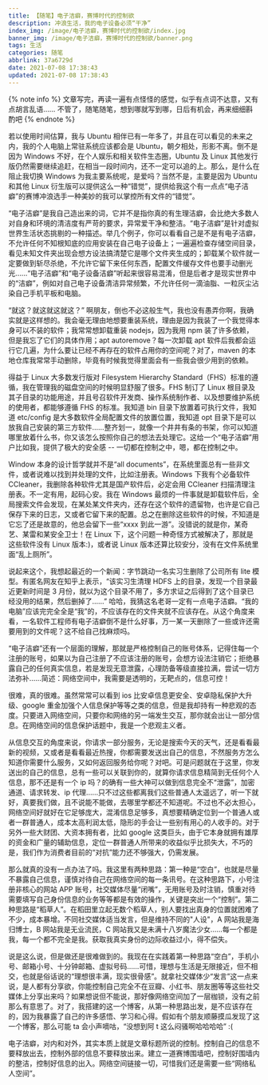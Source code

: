 ```yaml
---
title: 【随笔】电子洁癖，赛博时代的控制欲
description: 冲浪生活，我的电子设备必须“干净”
index_img: /image/电子洁癖，赛博时代的控制欲/index.jpg
banner_img: /image/电子洁癖，赛博时代的控制欲/banner.png
tags: 生活
categories: 随笔
abbrlink: 37a6729d
date: 2021-07-08 17:38:43
updated: 2021-07-08 17:38:43
---
```


{% note info %}
文章写完，再读一遍有点怪怪的感觉，似乎有点词不达意，又有点胡言乱语……
不管了，随笔随笔，想到哪就写到哪，日后有机会，再来细细斟酌吧
{% endnote %}

若以使用时间估算，我与 Ubuntu 相伴已有一年多了，并且在可以看见的未来之内，我的个人电脑上常驻系统应该都会是 Ubuntu，朝夕相处，形影不离。倒不是因为 Windows 不好，在个人娱乐和相关软件生态圈，Ubuntu 及 Linux 其他发行版仍然需要继续追赶，在相当一段时间内，还不一定可以追的上。那么，是什么在阻止我切换 Windows 为我主要系统呢，是爱吗？当然不是，主要是因为 Ubuntu 和其他 Linux 衍生版可以提供这么一种“错觉”，提供给我这个有一点点“电子洁癖”的赛博冲浪选手一种美妙的我可以掌控所有文件的“错觉”。

“电子洁癖”是我自己造出来的词，它并不是指你真的有生理洁癖，会比绝大多数人对自身和环境的清洁度有严苛的要求，异常爱干净和整洁。“电子洁癖”是针对虚拟世界生活状态挑剔的一种描述。举几个例子，你可以看看自己是不是有电子洁癖，不允许任何不知根知底的应用安装在自己电子设备上；一遍遍检查存储空间目录，看见未知文件夹出现会想方设法搞清楚它是哪个文件夹生成的；卸载某个软件就一定要做到斩尽杀绝，不允许它留下来任何东西，配置文件缓存文件也要手动删光光……“电子洁癖”和“电子设备洁癖”听起来很容易混淆，但是后者才是现实世界中的“洁癖”，例如对自己电子设备清洁异常频繁，不允许任何一滴油脂、一粒灰尘沾染自己手机平板和电脑。

“就这？就这就这就这？” 啊朋友，倒也不必这般生气，我也没有愚弄你啊，我确实就是这样想的。我会毫无理由地想要重装系统，理由是因为我装了一个我觉得本身可以不装的软件；我常常想卸载重装 nodejs，因为我用 npm 装了许多依赖，但是我忘了它们的具体作用；apt autoremove？每一次卸载 apt 软件后我都会运行它几遍，为什么要让已经不再存在的软件占用你的空间呢？对了，maven 的本地仓库我常常手动删除，毕竟有时候我觉得里面会有一些我会很少用到的依赖。

得益于 Linux 大多数发行版对 Filesystem Hierarchy Standard（FHS）标准的遵循，我在管理我的磁盘空间的时候明显舒服了很多。FHS 制订了 Linux 根目录及其子目录的功能用途，并且号召软件开发商、操作系统制作者、以及想要维护系统的使用者，都能够遵循 FHS 的标准。我知道 bin 目录下放置着可执行文件，我知道 etc/config 是大多数软件全局配置文件的放置位置，我知道 opt 目录下是可以放我自己安装的第三方软件……整齐划一，就像一个井井有条的书架，你可以知道哪里放着什么书，你又该怎么按照你自己的想法去处理它。这给一个“电子洁癖”用户比如我，提供了极大的安全感 -- 一切都在控制之中，嗯，都在控制之中。

Window 本身的设计哲学就并不是“all documents”，在系统里面总有一些非文件，或者说难以找到并处理的文件，比如注册表。Windows 下我有个必备软件 CCleaner，我删除各种软件尤其是国产软件后，必定会用 CCleaner 扫描清理注册表。不一定有用，起码心安。我在 Windows 最烦的一件事就是卸载软件后，全局搜索文件会发现，在某处某文件夹内，还存在这个软件的遗留物，也许是它自己保存下来的日志，又或者它留下来的配置。总之在删除这些软件的时候，不知道是它忘了还是故意的，他总会留下一些“xxxx 到此一游”。没错说的就是你，某奇艺、某雷和某安全卫士！在 Linux 下，这个问题一种奇怪方式被解决了，那就是这些软件没有 Linux 版本:)，或者说 Linux 版本还算比较安分，没有在文件系统里面“乱上厕所”。

说起来这个，我想起最近的一个新闻：字节跳动一名实习生删除了公司所有 lite 模型。有匿名网友在知乎上表示，“该实习生清理 HDFS 上的目录，发现一个目录最近更新时间是 3 月份，就以为这个目录不用了，多方求证之后得到了这个目录已经没用的结果，然后删掉了……” 哈哈，我猜这名老哥一定有一点电子洁癖。“我的电脑”应该完完全全是“我”的，不应该存在的文件夹就不应该存在。从这个角度来看，一名软件工程师有电子洁癖倒不是什么好事，万一某一天删除了一些或许还需要用到的文件呢？这不给自己找麻烦吗。

“电子洁癖”还有一个层面的理解，那就是严格控制自己的账号体系，记得住每一个注册的账号，如果以为自己注册了不应该注册的账号，会想方设法注销它；拒绝暴露自己的任何真实信息，若是发现无意泄露，心理防备等级直接拉满，尝试一切方法弥补……简述：网络空间中，我需要是透明的，无靶点的，信息可控！

很难，真的很难。虽然常常可以看到 ios 比安卓信息更安全、安卓隐私保护大升级、google 重金加强个人信息保护等等之类的信息，但是我却持有一种悲观的态度。只要进入网络空间，只要你和网络的另一端发生交互，那你就会出让一部分信息。在网络空间的信息保护话题中，我是一个悲观主义者。

从信息交互的角度来说，你请求一部分服务，无论是搜索今天的天气，还是看看最新的视频，又或者是看看最近热搜，你都需要发送出自己的信息，不然服务方怎么知道你需要什么服务，又如何返回服务给你呢？对吧。可是问题就在于这里，你发送出的自己的信息，总有一些可以关联到你的，就算你请求信息精简到无任何个人信息，那不还是有一个 ip 吗？的确有一些大神可以做到信息完全不“泄露”，加密通道、请求转发、ip 代理……只不过这些都离我们这些普通人太遥远了，听一下就好，真要我们做，且不说能不能做，去哪里学都还不知道呢。不过也不必太担心，网络空间好就好在它足够庞大，混淆信息足够多，真想要精确定位到一个普通人或者一群普通人，成本太高利润太低，隐形的手会让一些别有用心的人收手的。对于另外一些大财团、大资本拥有者，比如 google 这类巨头，由于它本身就拥有雄厚的资金和广量的辅助信息，定位一群普通人所带来的收益似乎比损失大，不巧的是，我们作为消费者目前的“对抗”能力还不够强大，仍需发展。

那么就真的没有一点办法了吗。我这里有两种思路：第一种是“空白”，也就是尽量不暴露自己信息，谨慎对待自己在网络空间的每一条讯号。在这种思路下，小号注册非核心的网站 APP 账号，社交媒体尽量“闭嘴”，无用账号及时注销，慎重对待需要填写自己身份信息的业务等等都是有效的操作，关键是突出一个“控制”。第二种思路是“稻草人”。在稻田里立起无数个稻草人，别人要找出真身的位置就困难了不少，成本暴增。不同社交媒体适当发言，但是维持不同的"人设"，A 网站我是海归博士，B 网站我是无业流民，C 网站我又是未满十八岁魔法少女……每一个都是我，每一个都不完全是我。获取我真实身份的边际收益过小，得不偿失。

说是这么说，但是做还是很难做到的。我现在在实践着第一种思路“空白”，手机小号、邮箱小号、十分钟邮箱、虚拟号码……可惜，理想与生活是无限接近，但不相交，也就是俗话说的“理想很丰满，现实很骨感”。就拿社交媒体少“发言”这一点来说，是人都有分享欲，你能控制自己完全不在豆瓣、小红书、朋友圈等等这些社交媒体上分享出来吗？如果想说但不能说，那好像网络空间加了一层枷锁，没有之前那么有意思了。对了，我搭建的这一个博客，从第一种思路出发，是不应该存在的，因为我暴露了自己的许多感悟、学习和心得。假如有个朋友顺藤摸瓜发现了这一个博客，那么可能 ta 会小声嘀咕，“没想到阿 t 这么闷骚啊哈哈哈哈” :(

电子洁癖，对内和对外，其实本质上就是文章标题所说的控制。控制自己的信息不要释放出去，控制外部的信息不要释放出来。建立一道赛博围墙吧，控制好围墙内的整洁，控制好信息的出入。网络空间链接一切，可惜我们还是需要一些“网络私人空间”。
